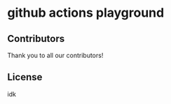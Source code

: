 # github actions playground

## Contributors

Thank you to all our contributors!

<!-- CONTRIBUTORS:START -->

<p align="center">
</p>

<!-- CONTRIBUTORS:END -->

## License

idk

